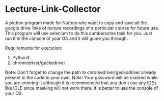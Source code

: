 # Lecture-Link-Collector
A python program made for Nutons who want to copy and save all the google drive links of lecture recordings of a particular course for future use. 
This program will use selenium to do this cumbersome task for you.
Just run it in the console of your OS and it will guide you through.  
  
Requirements for execution:
1. Python3
2. chromedriver/geckodriver
  
Note: Don't forget to change the path to chromedriver/geckodriver already present in the code to your own.
Note: Your password will be masked while you are entering it although it is recommended that you don't use any IDEs like IDLE since masking will not work there. It is better to use the console of your OS.
